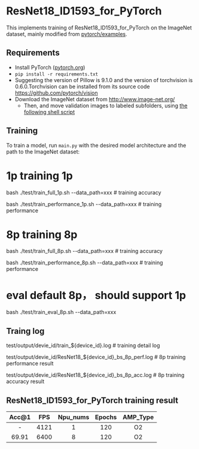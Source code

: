 # ResNet18_ID1593_for_PyTorch 

This implements training of ResNet18_ID1593_for_PyTorch  on the ImageNet dataset, mainly modified from [pytorch/examples](https://github.com/pytorch/examples/tree/master/imagenet).



## Requirements 

- Install PyTorch ([pytorch.org](http://pytorch.org))
- `pip install -r requirements.txt`
- Suggesting the version of Pillow is 9.1.0 and the version of torchvision is 0.6.0.Torchvision can be installed from its source code https://github.com/pytorch/vision
- Download the ImageNet dataset from http://www.image-net.org/
    - Then, and move validation images to labeled subfolders, using [the following shell script](https://raw.githubusercontent.com/soumith/imagenetloader.torch/master/valprep.sh)

## Training 

To train a model, run `main.py` with the desired model architecture and the path to the ImageNet dataset:

# 1p training 1p
bash ./test/train_full_1p.sh  --data_path=xxx          # training accuracy

bash ./test/train_performance_1p.sh  --data_path=xxx   # training performance

# 8p training 8p
bash ./test/train_full_8p.sh  --data_path=xxx          # training accuracy

bash ./test/train_performance_8p.sh  --data_path=xxx   # training performance

# eval default 8p， should support 1p
bash ./test/train_eval_8p.sh  --data_path=xxx

## Traing log
test/output/devie_id/train_${device_id}.log              # training detail log

test/output/devie_id/ResNet18_${device_id}_bs_8p_perf.log            # 8p training performance result

test/output/devie_id/ResNet18_${device_id}_bs_8p_acc.log             # 8p training accuracy result

## ResNet18_ID1593_for_PyTorch  training result
| Acc@1 | FPS  | Npu_nums | Epochs | AMP_Type |
| :---: | :--: | :------: | :----: | :------: |
|   -   | 4121 |    1     |  120   |    O2    |
| 69.91 | 6400 |    8     |  120   |    O2    |

